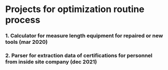 # Projects for optimization routine process

### 1. Calculator for measure length equipment for repaired or new tools (mar 2020)

### 2. Parser for extraction data of certifications for personnel from inside site company (dec 2021)
